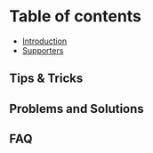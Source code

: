 # Table of contents

* [Introduction](README.md)
* [Supporters](supporters.md)

## Tips & Tricks

## Problems and Solutions

## FAQ


